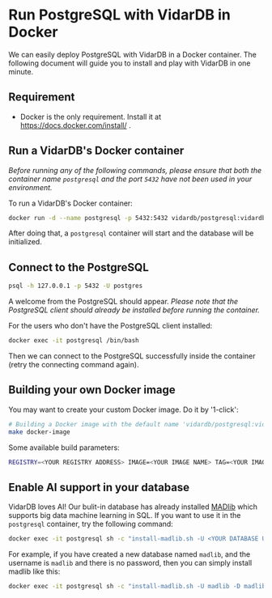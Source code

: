 # Run PostgreSQL with VidarDB in Docker

We can easily deploy PostgreSQL with VidarDB in a Docker container. The following document will guide you to install and play with VidarDB in one minute.

## Requirement

- Docker is the only requirement. Install it at https://docs.docker.com/install/ .

## Run a VidarDB's Docker container

*Before running any of the following commands, please ensure that both the container name `postgresql` and the port `5432` have not been used in your environment.*

To run a VidarDB's Docker container:

```sh
docker run -d --name postgresql -p 5432:5432 vidardb/postgresql:vidardb-latest
```

After doing that, a `postgresql` container will start and the database will be initialized.

## Connect to the PostgreSQL

```sh
psql -h 127.0.0.1 -p 5432 -U postgres
```

A welcome from the PostgreSQL should appear. *Please note that the PostgreSQL client should already be installed before running the container.*

For the users who don't have the PostgreSQL client installed:

```sh
docker exec -it postgresql /bin/bash
```

Then we can connect to the PostgreSQL successfully inside the container (retry the connecting command again).

## Building your own Docker image

You may want to create your custom Docker image. Do it by '1-click':

```sh
# Building a Docker image with the default name 'vidardb/postgresql:vidardb-latest'
make docker-image
```

Some available build parameters:

```sh
REGISTRY=<YOUR REGISTRY ADDRESS> IMAGE=<YOUR IMAGE NAME> TAG=<YOUR IMAGE TAG> make docker-image 
```

## Enable AI support in your database

VidarDB loves AI! Our bulit-in database has already installed [MADlib](https://madlib.apache.org/) which supports big data machine learning in SQL. If you want to use it in the `postgresql` container, try the following command:

```sh
docker exec -it postgresql sh -c "install-madlib.sh -U <YOUR DATABASE USERNAME> -P <YOUR DATABASE PASSWORD> -D <YOUR DATABASE NAME>"
```

For example, if you have created a new database named `madlib`, and the username is `madlib` and there is no password,
then you can simply install madlib like this:

```sh
docker exec -it postgresql sh -c "install-madlib.sh -U madlib -D madlib"
```
